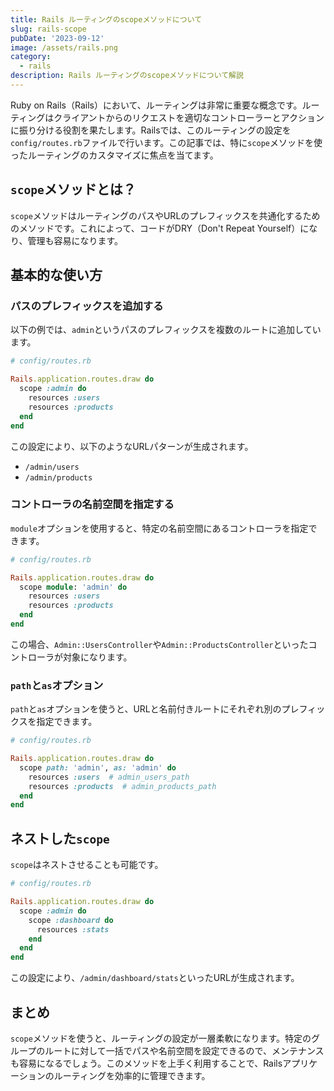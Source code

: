 ```yaml
---
title: Rails ルーティングのscopeメソッドについて
slug: rails-scope
pubDate: '2023-09-12'
image: /assets/rails.png
category:
  - rails
description: Rails ルーティングのscopeメソッドについて解説
---
```


Ruby on Rails（Rails）において、ルーティングは非常に重要な概念です。ルーティングはクライアントからのリクエストを適切なコントローラーとアクションに振り分ける役割を果たします。Railsでは、このルーティングの設定を`config/routes.rb`ファイルで行います。この記事では、特に`scope`メソッドを使ったルーティングのカスタマイズに焦点を当てます。

## `scope`メソッドとは？

`scope`メソッドはルーティングのパスやURLのプレフィックスを共通化するためのメソッドです。これによって、コードがDRY（Don't Repeat Yourself）になり、管理も容易になります。

## 基本的な使い方

### パスのプレフィックスを追加する

以下の例では、`admin`というパスのプレフィックスを複数のルートに追加しています。

```ruby
# config/routes.rb

Rails.application.routes.draw do
  scope :admin do
    resources :users
    resources :products
  end
end
```

この設定により、以下のようなURLパターンが生成されます。

- `/admin/users`
- `/admin/products`

### コントローラの名前空間を指定する

`module`オプションを使用すると、特定の名前空間にあるコントローラを指定できます。

```ruby
# config/routes.rb

Rails.application.routes.draw do
  scope module: 'admin' do
    resources :users
    resources :products
  end
end
```

この場合、`Admin::UsersController`や`Admin::ProductsController`といったコントローラが対象になります。

### `path`と`as`オプション

`path`と`as`オプションを使うと、URLと名前付きルートにそれぞれ別のプレフィックスを指定できます。

```ruby
# config/routes.rb

Rails.application.routes.draw do
  scope path: 'admin', as: 'admin' do
    resources :users  # admin_users_path
    resources :products  # admin_products_path
  end
end
```

## ネストした`scope`

`scope`はネストさせることも可能です。

```ruby
# config/routes.rb

Rails.application.routes.draw do
  scope :admin do
    scope :dashboard do
      resources :stats
    end
  end
end
```

この設定により、`/admin/dashboard/stats`といったURLが生成されます。

## まとめ

`scope`メソッドを使うと、ルーティングの設定が一層柔軟になります。特定のグループのルートに対して一括でパスや名前空間を設定できるので、メンテナンスも容易になるでしょう。このメソッドを上手く利用することで、Railsアプリケーションのルーティングを効率的に管理できます。